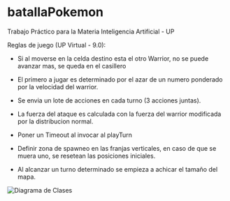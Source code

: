 batallaPokemon
==============

Trabajo Práctico para la Materia Inteligencia Artificial - UP

Reglas de juego (UP Virtual - 9.0):

- Si al moverse en la celda destino esta el otro Warrior, no se puede avanzar mas, se queda en el casillero

- El primero a jugar es determinado por el azar de un numero ponderado por la velocidad del warrior.

- Se envia un lote de acciones en cada turno (3 acciones juntas).

- La fuerza del ataque es calculada con la fuerza del warrior modificada por la distribucion normal.

- Poner un Timeout al invocar al playTurn

- Definir zona de spawneo en las franjas verticales, en caso de que se muera uno, se resetean las posiciones iniciales.

- Al alcanzar un turno determinado se empieza a achicar el tamaño del mapa.

![Diagrama de Clases](https://raw.github.com/andrescabrera/batallaPokemon/master/MainDiagram.png)
